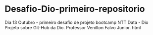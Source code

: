 # Desafio-Dio-primeiro-repositorio
Dia 13 Outubro - primeiro desafio de projeto bootcamp NTT Data - Dio
Projeto sobre Git-Hub da Dio.
Professor Venilton Falvo Junior.
html